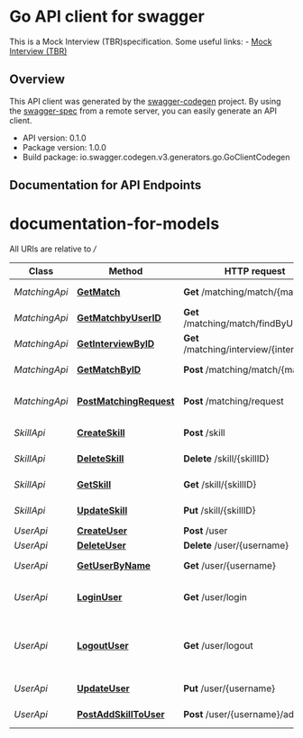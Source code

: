 # Go API client for swagger

This is a Mock Interview  (TBR)specification.   Some useful links: - [Mock Interview (TBR)](https://github.com/porky256/mock-interview-tbr)

## Overview
This API client was generated by the [swagger-codegen](https://github.com/swagger-api/swagger-codegen) project.  By using the [swagger-spec](https://github.com/swagger-api/swagger-spec) from a remote server, you can easily generate an API client.

- API version: 0.1.0
- Package version: 1.0.0
- Build package: io.swagger.codegen.v3.generators.go.GoClientCodegen


## Documentation for API Endpoints
# **documentation-for-models**
All URIs are relative to */*

| Class         | Method                                                             | HTTP request                              | Description                             |
|---------------|--------------------------------------------------------------------|-------------------------------------------|-----------------------------------------|
| *MatchingApi* | [**GetMatch**](docs/MatchingApi.md#getmatch)                       | **Get** /matching/match/{matchID}         | Get a match                             |
| *MatchingApi* | [**GetMatchbyUserID**](docs/MatchingApi.md#getmatchbyuserid)       | **Get** /matching/match/findByUserID      | Get a match                             |
| *MatchingApi* | [**GetInterviewByID**](docs/MatchingApi.md#getinterviewbyid)       | **Get** /matching/interview/{interviewID} | Get a interview                         |
| *MatchingApi* | [**GetMatchByID**](docs/MatchingApi.md#getmatchbyid)               | **Post** /matching/match/{matchID}        | Approve a match                         |
| *MatchingApi* | [**PostMatchingRequest**](docs/MatchingApi.md#postmatchingrequest) | **Post** /matching/request                | Create a matching request               |
| *SkillApi*    | [**CreateSkill**](docs/SkillApi.md#createskill)                    | **Post** /skill                           | Add a new skill                         |
| *SkillApi*    | [**DeleteSkill**](docs/SkillApi.md#deleteskill)                    | **Delete** /skill/{skillID}               | Delete a skill by id                    |
| *SkillApi*    | [**GetSkill**](docs/SkillApi.md#getskill)                          | **Get** /skill/{skillID}                  | Get a skill by id                       |
| *SkillApi*    | [**UpdateSkill**](docs/SkillApi.md#updateskill)                    | **Put** /skill/{skillID}                  | Update a skill by id                    |
| *UserApi*     | [**CreateUser**](docs/UserApi.md#createuser)                       | **Post** /user                            | Create user                             |
| *UserApi*     | [**DeleteUser**](docs/UserApi.md#deleteuser)                       | **Delete** /user/{username}               | Delete user                             |
| *UserApi*     | [**GetUserByName**](docs/UserApi.md#getuserbyname)                 | **Get** /user/{username}                  | Get user by user name                   |
| *UserApi*     | [**LoginUser**](docs/UserApi.md#loginuser)                         | **Get** /user/login                       | Logs user into the system               |
| *UserApi*     | [**LogoutUser**](docs/UserApi.md#logoutuser)                       | **Get** /user/logout                      | Logs out current logged-in user session |
| *UserApi*     | [**UpdateUser**](docs/UserApi.md#updateuser)                       | **Put** /user/{username}                  | Update user                             |
| *UserApi*     | [**PostAddSkillToUser**](docs/UserApi.md)                          | **Post** /user/{username}/addSkill        | Add a skill to User                     |


